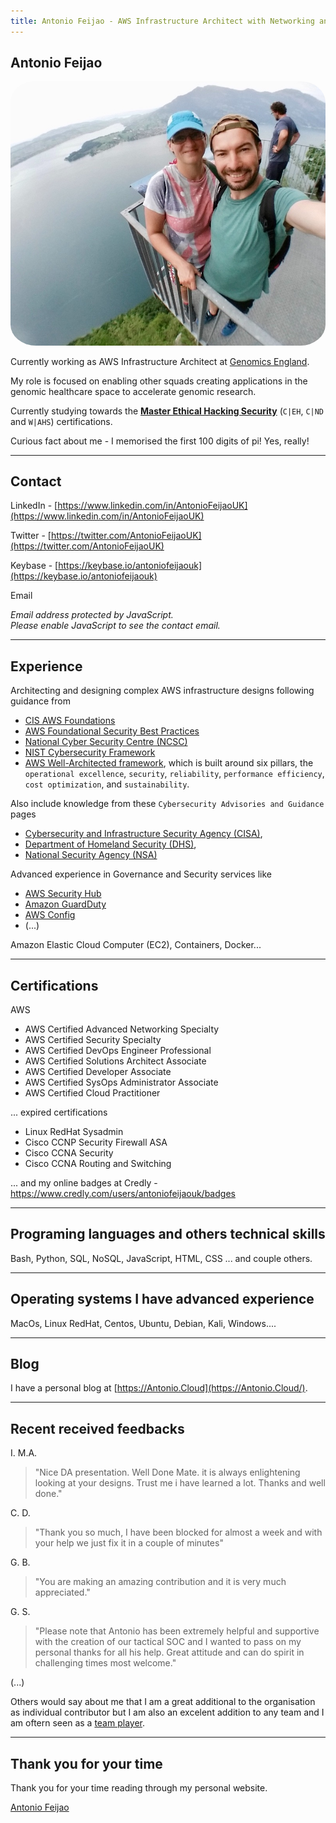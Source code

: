 ```yaml
---
title: Antonio Feijao - AWS Infrastructure Architect with Networking and Security Specialism
---
```


## Antonio Feijao

<a href="https://AntonioFeijao.com"><img src="/assets/images/AntonioFeijao-photo0001-800x800.jpg" alt="Antonio Feijao" title="Antonio Feijao" height="auto" style="border-radius:8%"></a>

Currently working as AWS Infrastructure Architect at [Genomics England](https://www.genomicsengland.co.uk/).

My role is focused on enabling other squads creating applications in the genomic healthcare space to accelerate genomic research.

Currently studying towards the **[Master Ethical Hacking Security](https://www.eccouncil.org/programs/certified-ethical-hacker-ceh/)** (`C|EH`, `C|ND` and `W|AHS`) certifications.

Curious fact about me - I memorised the first 100 digits of pi! Yes, really!

----

## Contact

LinkedIn - [https://www.linkedin.com/in/AntonioFeijaoUK](https://www.linkedin.com/in/AntonioFeijaoUK)

Twitter - [https://twitter.com/AntonioFeijaoUK](https://twitter.com/AntonioFeijaoUK)

Keybase - [https://keybase.io/antoniofeijaouk](https://keybase.io/antoniofeijaouk)
 
Email

<script TYPE="text/javascript">
    <!-- 
    // protected email script by Joe Maller
    // JavaScripts available at http://www.joemaller.com
    // this script is free to use and distribute
    // but please credit me and/or link to my site

    emailE='gmail.com'
    emailE=('antoniofeijao' + '@' + emailE)
    document.write('<A href="mailto:' + emailE + '">' + emailE + '</a>')

     //-->
</script>
<noscript>
    <em>Email address protected by JavaScript.<BR>
    Please enable JavaScript to see the contact email.</em>
</noscript>
  
  
----

## Experience

Architecting and designing complex AWS infrastructure designs following guidance from
  * [CIS AWS Foundations](https://docs.aws.amazon.com/securityhub/latest/userguide/securityhub-cis-controls.html)
  * [AWS Foundational Security Best Practices](https://docs.aws.amazon.com/securityhub/latest/userguide/securityhub-standards-fsbp-controls.html)
  * [National Cyber Security Centre (NCSC)](https://www.ncsc.gov.uk/section/advice-guidance/all-topics)
  * [NIST Cybersecurity Framework](https://www.nist.gov/cyberframework/framework) 
  * [AWS Well-Architected framework](https://aws.amazon.com/architecture/well-architected/), which is built around six pillars, the `operational excellence`, `security`, `reliability`, `performance efficiency`, `cost optimization`, and `sustainability`.

Also include knowledge from these `Cybersecurity Advisories and Guidance` pages
  * [Cybersecurity and Infrastructure Security Agency (CISA)](https://www.cisa.gov/cybersecurity),
  * [Department of Homeland Security (DHS)](https://www.dhs.gov/topic/cybersecurity),
  * [National Security Agency (NSA)](https://www.nsa.gov/Press-Room/Cybersecurity-Advisories-Guidance/)

Advanced experience in Governance and Security services like
  * [AWS Security Hub](https://aws.amazon.com/security-hub/)
  * [Amazon GuardDuty](https://aws.amazon.com/guardduty/)
  * [AWS Config](https://aws.amazon.com/config/)
  * (...)

Amazon Elastic Cloud Computer (EC2), Containers, Docker...

----

## Certifications

AWS
  * AWS Certified Advanced Networking Specialty
  * AWS Certified Security Specialty
  * AWS Certified DevOps Engineer Professional
  * AWS Certified Solutions Architect Associate
  * AWS Certified Developer Associate
  * AWS Certified SysOps Administrator Associate
  * AWS Certified Cloud Practitioner

... expired certifications
  * Linux RedHat Sysadmin
  * Cisco CCNP Security Firewall ASA
  * Cisco CCNA Security
  * Cisco CCNA Routing and Switching

... and my online badges at Credly - <https://www.credly.com/users/antoniofeijaouk/badges>

----

## Programing languages and others technical skills

Bash, Python, SQL, NoSQL, JavaScript, HTML, CSS ... and couple others.

----

## Operating systems I have advanced experience

MacOs, Linux RedHat, Centos, Ubuntu, Debian, Kali, Windows....

----

## Blog

I have a personal blog at [https://Antonio.Cloud](https://Antonio.Cloud/).

----

## Recent received feedbacks

I. M.A.
> "Nice DA presentation. Well Done Mate.
> it is always enlightening looking at your designs. Trust me i have learned a lot. Thanks and well done."

C. D.
> "Thank you so much, I have been blocked for almost a week and with your help we just fix it in a couple of minutes"
    
G. B.
> "You are making an amazing contribution and it is very much appreciated."

 G. S.
 > "Please note that Antonio has been extremely helpful and supportive with the creation of our tactical SOC and I wanted to pass on my personal thanks for all his help.
 > Great attitude and can do spirit in challenging times most welcome."

 
(...)
 
Others would say about me that I am a great additional to the organisation as individual contributor but I am also an excelent addition to any team and I am oftern seen as a [team player](https://uk.indeed.com/career-advice/career-development/team-player).

----

## Thank you for your time

Thank you for your time reading through my personal website.

[Antonio Feijao](https://antoniofeijao.com/)
